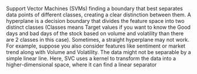 Support Vector Machines (SVMs) finding a boundary that best separates data points of different classes, creating a clear distinction between them. A hyperplane is a decision boundary that divides the feature space into two distinct classes (Classes means Target values if you want to know the Good days and bad days of the stock based on volume and volatility than there are 2 classes in this case). 
Sometimes, a straight hyperplane may not work. For example, suppose you also consider features like sentiment or market trend along with Volume and Volatility. The data might not be separable by a simple linear line.
Here, SVC uses a kernel to transform the data into a higher-dimensional space, where it can find a linear separator
